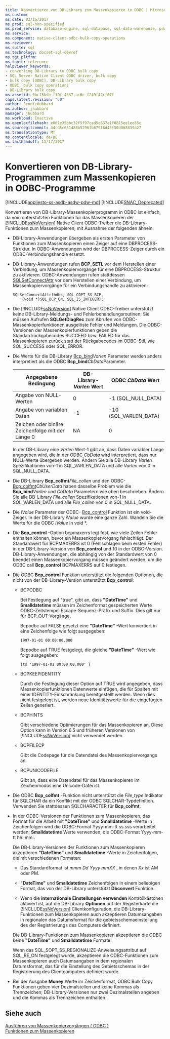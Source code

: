 ```yaml
---
title: Konvertieren von DB-Library zum Massenkopieren in ODBC | Microsoft Docs
ms.custom: 
ms.date: 03/16/2017
ms.prod: sql-non-specified
ms.prod_service: database-engine, sql-database, sql-data-warehouse, pdw
ms.service: 
ms.component: native-client-odbc-bulk-copy-operations
ms.reviewer: 
ms.suite: sql
ms.technology: docset-sql-devref
ms.tgt_pltfrm: 
ms.topic: reference
helpviewer_keywords:
- converting DB-Library to ODBC bulk copy
- SQL Server Native Client ODBC driver, bulk copy
- bulk copy [ODBC], DB-Library bulk copy
- ODBC, bulk copy operations
- DB-Library bulk copy
ms.assetid: 0bc15bdb-f19f-4537-ac6c-f249f42cf07f
caps.latest.revision: "30"
author: JennieHubbard
ms.author: jhubbard
manager: jhubbard
ms.workload: Inactive
ms.openlocfilehash: e861e35bbc32f5f97cad5c637a1f0815ee1ee55c
ms.sourcegitcommit: 44cd5c651488b5296fb679f6d43f50d068339a27
ms.translationtype: MT
ms.contentlocale: de-DE
ms.lasthandoff: 11/17/2017
---
```

# <a name="converting-from-db-library-to-odbc-bulk-copy"></a>Konvertieren von DB-Library-Programmen zum Massenkopieren in ODBC-Programme
[!INCLUDE[appliesto-ss-asdb-asdw-pdw-md](../../includes/appliesto-ss-asdb-asdw-pdw-md.md)]
[!INCLUDE[SNAC_Deprecated](../../includes/snac-deprecated.md)]

  Konvertieren von DB-Library-Massenkopierprogramm in ODBC ist einfach, da vom unterstützten Funktionen für das Massenkopieren der [!INCLUDE[ssNoVersion](../../includes/ssnoversion-md.md)] Native Client ODBC-Treiber die DB-Library-Funktionen zum Massenkopieren, mit Ausnahme der folgenden ähneln:  
  
-   DB-Library-Anwendungen übergeben als ersten Parameter von Funktionen zum Massenkopieren einen Zeiger auf eine DBPROCESS-Struktur. In ODBC-Anwendungen wird der DBPROCESS-Zeiger durch ein ODBC-Verbindungshandle ersetzt.  
  
-   DB-Library-Anwendungen rufen **BCP_SETL** vor dem Herstellen einer Verbindung, um Massenkopiervorgänge für eine DBPROCESS-Struktur zu aktivieren. ODBC-Anwendungen rufen stattdessen [SQLSetConnectAttr](../../relational-databases/native-client-odbc-api/sqlsetconnectattr.md) vor dem Herstellen einer Verbindung, um Massenkopiervorgänge für ein Verbindungshandle zu aktivieren:  
  
    ```  
    SQLSetConnectAttr(hdbc, SQL_COPT_SS_BCP,  
        (void *)SQL_BCP_ON, SQL_IS_INTEGER);  
    ```  
  
-   Die [!INCLUDE[ssNoVersion](../../includes/ssnoversion-md.md)] Native Client ODBC-Treiber unterstützt keine DB-Library-Meldungs- und Fehlerbehandlungsroutinen; Sie müssen Aufrufen **SQLGetDiagRec** zum Abrufen von ODBC-Massenkopierfunktionen ausgelöste Fehler und Meldungen. Die ODBC-Versionen der Massenkopierfunktionen geben die Standardrückgabecodes SUCCEED bzw. FAILED für das Massenkopieren zurück statt der Rückgabecodes im ODBC-Stil, wie SQL_SUCCESS oder SQL_ERROR.  
  
-   Die Werte für die DB-Library [Bcp_bind](../../relational-databases/native-client-odbc-extensions-bulk-copy-functions/bcp-bind.md)*Varlen* Parameter werden anders interpretiert als die ODBC **Bcp_bind***CbData*Parameter.  
  
    |Angegebene Bedingung|DB-Library- *Varlen* Wert|ODBC *CbData* Wert|  
    |-------------------------|--------------------------------|-------------------------|  
    |Angabe von NULL-Werten|0|-1 (SQL_NULL_DATA)|  
    |Angabe von variablen Daten|-1|-10 (SQL_VARLEN_DATA)|  
    |Zeichen oder binäre Zeichenfolge mit der Länge 0|NA|0|  
  
     In der DB-Library eine *Varlen* Wert-1 gibt an, dass Daten variabler Länge angegeben wird, die in der ODBC *CbData* wird interpretiert, dass nur NULL-Werte übergeben werden. Ändern Sie alle DB-Library *Varlen* Spezifikationen von-1 in SQL_VARLEN_DATA und alle *Varlen* von 0 in SQL_NULL_DATA.  
  
-   Die DB-Library **Bcp_colfmt***File_collen* und den ODBC- [Bcp_colfmt](../../relational-databases/native-client-odbc-extensions-bulk-copy-functions/bcp-colfmt.md)*CbUserData* haben dasselbe Problem wie die  **Bcp_bind***Varlen* und *CbData* Parametern wie oben beschrieben. Ändern Sie alle DB-Library *File_collen* Spezifikationen von-1 in SQL_VARLEN_DATA und alle *File_collen* von 0 in SQL_NULL_DATA.  
  
-   Die *iValue* Parameter der ODBC- [Bcp_control](../../relational-databases/native-client-odbc-extensions-bulk-copy-functions/bcp-control.md) Funktion ist ein void-Zeiger. In der DB-Library *iValue* wurde eine ganze Zahl. Wandeln Sie die Werte für die ODBC *iValue* in void *.  
  
-   Die **Bcp_control** -Option bcpmaxerrs legt fest, wie viele Zeilen Fehler enthalten können, bevor ein Massenkopiervorgang fehlschlägt. Der Standardwert für BCPMAXERRS ist 0 (Fehlschlagen beim ersten Fehler) in der DB-Library-Version von **Bcp_control** und 10 in der ODBC-Version. DB-Library-Anwendungen, die abhängig von der Standardwert von 0 beendet einen Massenkopiervorgang müssen geändert werden, um die ODBC call **Bcp_control** BCPMAXERRS auf 0 festlegen.  
  
-   Die ODBC **Bcp_control** Funktion unterstützt die folgenden Optionen, die nicht von der DB-Library-Version unterstützt **Bcp_control**:  
  
    -   BCPODBC  
  
         Bei Festlegung auf "true", gibt an, dass **"DateTime"** und **Smalldatetime** müssen im Zeichenformat gespeicherten Werte ODBC-Zeitstempel Escape-Sequenz-Präfix und Suffix. Dies gilt nur für BCP_OUT-Vorgänge.  
  
         Bcpodbc auf FALSE gesetzt eine **"DateTime"** -Wert konvertiert in eine Zeichenfolge wie folgt ausgegeben:  
  
        ```  
        1997-01-01 00:00:00.000  
        ```  
  
         Bcpodbc auf TRUE festgelegt, die gleiche **"DateTime"** -Wert wie folgt ausgegeben:  
  
        ```  
        {ts '1997-01-01 00:00:00.000' }  
        ```  
  
    -   BCPKEEPIDENTITY  
  
         Durch die Festlegung dieser Option auf TRUE wird angegeben, dass Massenkopierfunktionen Datenwerte einfügen, die für Spalten mit einer IDENTITY-Einschränkung bereitgestellt werden. Wenn dies nicht festgelegt ist, werden neue Identitätswerte für die eingefügten Zeilen generiert.  
  
    -   BCPHINTS  
  
         Gibt verschiedene Optimierungen für das Massenkopieren an. Diese Option kann in Version 6.5 und früheren Versionen von [!INCLUDE[ssNoVersion](../../includes/ssnoversion-md.md)] nicht verwendet werden.  
  
    -   BCPFILECP  
  
         Gibt die Codepage für die Datendatei des Massenkopiervorgangs an.  
  
    -   BCPUNICODEFILE  
  
         Gibt an, dass eine Datendatei für das Massenkopieren im Zeichenmodus eine Unicode-Datei ist.  
  
-   Die ODBC **Bcp_colfmt** -Funktion nicht unterstützt die *File_type* Indikator für SQLCHAR da ein Konflikt mit der ODBC SQLCHAR-Typdefinition. Verwenden Sie stattdessen SQLCHARACTER für **Bcp_colfmt**.  
  
-   In der ODBC-Versionen der Funktionen zum Massenkopieren, das Format für die Arbeit mit **"DateTime"** und **Smalldatetime** -Werte in Zeichenfolgen wird die ODBC-Format Yyyy-mm-tt ss.sss verarbeitet werden; **Smalldatetime** Werte verwenden, die ODBC-Format Yyyy-mm-tt hh: mm:.  
  
     Die DB-Library-Versionen der Funktionen zum Massenkopieren akzeptieren **"DateTime"** und **Smalldatetime** -Werte in Zeichenfolgen, die mit verschiedenen Formaten:  
  
    -   Das Standardformat ist *mmm Dd Yyyy mmXX* , in denen *Xx* ist AM oder PM.  
  
    -   **"DateTime"** und **Smalldatetime** Zeichenfolgen in einem beliebigen Format, das von der DB-Library unterstützt **Dbconvert** Funktion.  
  
    -   Wenn die **internationale Einstellungen verwenden** Kontrollkästchen aktiviert ist, auf die DB-Library **Optionen** auf der Registerkarte die [!INCLUDE[ssNoVersion](../../includes/ssnoversion-md.md)] Clientkonfiguration, die DB-Library-Funktionen zum Massenkopieren auch akzeptieren Datumsangaben in regionalen das Datumsformat für die gebietsschemaeinstellung des der Registrierungs des Computers definiert.  
  
     Die DB-Library-Funktionen zum Massenkopieren akzeptieren die ODBC keine **"DateTime"** und **Smalldatetime** Formate.  
  
     Wenn das SQL_SOPT_SS_REGIONALIZE-Anweisungsattribut auf SQL_RE_ON festgelegt wurde, akzeptieren die ODBC-Funktionen zum Massenkopieren auch Datumsangaben in dem regionalen Datumsformat, das für die Einstellung des Gebietsschemas in der Registrierung des Clientcomputers definiert wurde.  
  
-   Bei der Ausgabe **Money** Werte im Zeichenformat, ODBC Bulk Copy Funktionen geben vier Dezimalstellen und keine Kommas als Trennzeichen; DB-Library-Versionen nur zwei Dezimalstellen angeben und die Kommas als Trennzeichen enthalten.  
  
## <a name="see-also"></a>Siehe auch  
 [Ausführen von Massenkopiervorgängen &#40; ODBC &#41;](../../relational-databases/native-client-odbc-bulk-copy-operations/performing-bulk-copy-operations-odbc.md)   
 [Funktionen zum Massenkopieren](../../relational-databases/native-client-odbc-extensions-bulk-copy-functions/sql-server-driver-extensions-bulk-copy-functions.md)  
  
  
